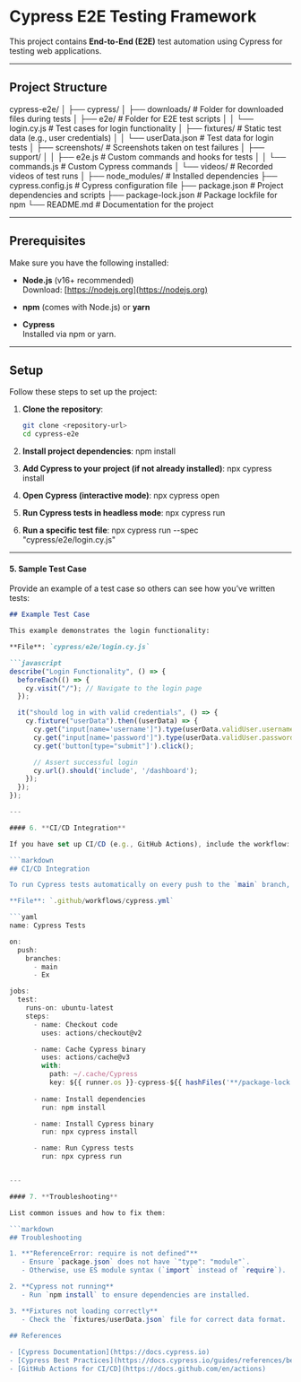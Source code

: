 # Cypress E2E Testing Framework

This project contains **End-to-End (E2E)** test automation using Cypress for testing web applications.

---

## **Project Structure**

cypress-e2e/ │ ├── cypress/
│ ├── downloads/ # Folder for downloaded files during tests │ ├── e2e/ # Folder for E2E test scripts │ │ └── login.cy.js # Test cases for login functionality │ ├── fixtures/ # Static test data (e.g., user credentials) │ │ └── userData.json # Test data for login tests │ ├── screenshots/ # Screenshots taken on test failures │ ├── support/
│ │ ├── e2e.js # Custom commands and hooks for tests │ │ └── commands.js # Custom Cypress commands │ └── videos/ # Recorded videos of test runs │ ├── node_modules/ # Installed dependencies ├── cypress.config.js # Cypress configuration file ├── package.json # Project dependencies and scripts ├── package-lock.json # Package lockfile for npm └── README.md # Documentation for the project

---

## Prerequisites

Make sure you have the following installed:

- **Node.js** (v16+ recommended)  
  Download: [https://nodejs.org](https://nodejs.org)

- **npm** (comes with Node.js) or **yarn**

- **Cypress**  
  Installed via npm or yarn.


---

## **Setup**

Follow these steps to set up the project:

1. **Clone the repository**:
   ```bash
   git clone <repository-url>
   cd cypress-e2e

2. **Install project dependencies**:
    npm install

3. **Add Cypress to your project (if not already installed)**:
    npx cypress install

4. **Open Cypress (interactive mode)**:
    npx cypress open

5. **Run Cypress tests in headless mode**:
    npx cypress run

6. **Run a specific test file**:
    npx cypress run --spec "cypress/e2e/login.cy.js"

---

#### 5. **Sample Test Case**

Provide an example of a test case so others can see how you’ve written tests:

```markdown
## Example Test Case

This example demonstrates the login functionality:

**File**: `cypress/e2e/login.cy.js`

```javascript
describe("Login Functionality", () => {
  beforeEach(() => {
    cy.visit("/"); // Navigate to the login page
  });

  it("should log in with valid credentials", () => {
    cy.fixture("userData").then((userData) => {
      cy.get("input[name='username']").type(userData.validUser.username);
      cy.get("input[name='password']").type(userData.validUser.password);
      cy.get('button[type="submit"]').click();

      // Assert successful login
      cy.url().should('include', '/dashboard');
    });
  });
});

---

#### 6. **CI/CD Integration**

If you have set up CI/CD (e.g., GitHub Actions), include the workflow:

```markdown
## CI/CD Integration

To run Cypress tests automatically on every push to the `main` branch, you can use GitHub Actions.

**File**: `.github/workflows/cypress.yml`

```yaml
name: Cypress Tests

on:
  push:
    branches:
      - main
      - Ex

jobs:
  test:
    runs-on: ubuntu-latest
    steps:
      - name: Checkout code
        uses: actions/checkout@v2

      - name: Cache Cypress binary
        uses: actions/cache@v3
        with:
          path: ~/.cache/Cypress
          key: ${{ runner.os }}-cypress-${{ hashFiles('**/package-lock.json') }}
      
      - name: Install dependencies
        run: npm install

      - name: Install Cypress binary
        run: npx cypress install

      - name: Run Cypress tests
        run: npx cypress run


---

#### 7. **Troubleshooting**

List common issues and how to fix them:

```markdown
## Troubleshooting

1. **"ReferenceError: require is not defined"**  
   - Ensure `package.json` does not have `"type": "module"`.
   - Otherwise, use ES module syntax (`import` instead of `require`).

2. **Cypress not running**  
   - Run `npm install` to ensure dependencies are installed.

3. **Fixtures not loading correctly**  
   - Check the `fixtures/userData.json` file for correct data format.
   
## References

- [Cypress Documentation](https://docs.cypress.io)
- [Cypress Best Practices](https://docs.cypress.io/guides/references/best-practices)
- [GitHub Actions for CI/CD](https://docs.github.com/en/actions)


